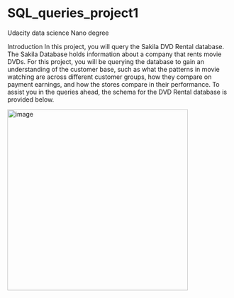 # SQL_queries_project1
Udacity data science Nano degree

Introduction
In this project, you will query the Sakila DVD Rental database. The Sakila Database holds information about a company that rents movie DVDs. For this project, you will be querying the database to gain an understanding of the customer base, such as what the patterns in movie watching are across different customer groups, how they compare on payment earnings, and how the stores compare in their performance. To assist you in the queries ahead, the schema for the DVD Rental database is provided below.

<img width="407" alt="image" src="https://user-images.githubusercontent.com/60634997/128671923-f0d097e2-ae9e-48be-a0f7-dc76a469b157.png">
